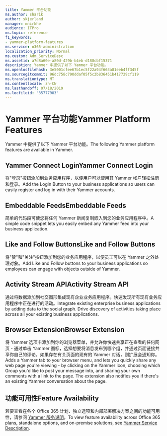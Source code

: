 ```yaml
---
title: Yammer 平台功能
ms.author: sharik
author: skjerland
manager: mnirkhe
audience: ITPro
ms.topic: reference
f1_keywords:
- yammer-platform-features
ms.service: o365-administration
localization_priority: Normal
ms.custom: Adm_ServiceDesc
ms.assetid: a7d8a60e-a80d-429b-b4eb-d188cbf15371
description: Yammer 中提供了以下 Yammer 平台功能。
ms.openlocfilehash: 3e5001cfee67b1ec5f22a94f663a81eeb4ff345f
ms.sourcegitcommit: 96dc758c790ddaf05f5c2b836451b417729cf119
ms.translationtype: MT
ms.contentlocale: zh-CN
ms.lasthandoff: 07/18/2019
ms.locfileid: "35777903"
---
```

# <a name="yammer-platform-features"></a><span data-ttu-id="b19ae-103">Yammer 平台功能</span><span class="sxs-lookup"><span data-stu-id="b19ae-103">Yammer Platform Features</span></span>

<span data-ttu-id="b19ae-104">Yammer 中提供了以下 Yammer 平台功能。</span><span class="sxs-lookup"><span data-stu-id="b19ae-104">The following Yammer platform features are available in Yammer.</span></span>
  
## <a name="yammer-connect-login"></a><span data-ttu-id="b19ae-105">Yammer Connect Login</span><span class="sxs-lookup"><span data-stu-id="b19ae-105">Yammer Connect Login</span></span>
<span data-ttu-id="b19ae-106"><a name="bkmk_YammerConnectLogin"> </a></span><span class="sxs-lookup"><span data-stu-id="b19ae-106"></span></span>

<span data-ttu-id="b19ae-107">将"登录"按钮添加到业务应用程序，以便用户可以使用其 Yammer 帐户轻松注册和登录。</span><span class="sxs-lookup"><span data-stu-id="b19ae-107">Add the Login Button to your business applications so users can easily register and log in with their Yammer accounts.</span></span>
  
## <a name="embeddable-feeds"></a><span data-ttu-id="b19ae-108">Embeddable Feeds</span><span class="sxs-lookup"><span data-stu-id="b19ae-108">Embeddable Feeds</span></span>
<span data-ttu-id="b19ae-109"><a name="bkmk_EmbeddableFeeds"> </a></span><span class="sxs-lookup"><span data-stu-id="b19ae-109"></span></span>

<span data-ttu-id="b19ae-110">简单的代码段可使您将任何 Yammer 新闻复制嵌入到您的业务应用程序中。</span><span class="sxs-lookup"><span data-stu-id="b19ae-110">A simple code snippet lets you easily embed any Yammer feed into your business application.</span></span>
  
## <a name="like-and-follow-buttons"></a><span data-ttu-id="b19ae-111">Like and Follow Buttons</span><span class="sxs-lookup"><span data-stu-id="b19ae-111">Like and Follow Buttons</span></span>
<span data-ttu-id="b19ae-112"><a name="bkmk_LikeAndFollowButtons"> </a></span><span class="sxs-lookup"><span data-stu-id="b19ae-112"></span></span>

<span data-ttu-id="b19ae-113">将"赞"和"关注"按钮添加到您的业务应用程序，以便员工可以在 Yammer 之外处理对象。</span><span class="sxs-lookup"><span data-stu-id="b19ae-113">Add Like and Follow buttons to your business applications so employees can engage with objects outside of Yammer.</span></span>
  
## <a name="activity-stream-api"></a><span data-ttu-id="b19ae-114">Activity Stream API</span><span class="sxs-lookup"><span data-stu-id="b19ae-114">Activity Stream API</span></span>
<span data-ttu-id="b19ae-115"><a name="bkmk_ActivityStreamAPI"> </a></span><span class="sxs-lookup"><span data-stu-id="b19ae-115"></span></span>

<span data-ttu-id="b19ae-p101">通过将数据添加到社交图形集成现有企业业务应用程序。快速发现所有现有业务应用程序中正在进行的活动。</span><span class="sxs-lookup"><span data-stu-id="b19ae-p101">Integrate existing enterprise business applications by adding data to the social graph. Drive discovery of activities taking place across all your existing business applications.</span></span>
  
## <a name="browser-extension"></a><span data-ttu-id="b19ae-118">Browser Extension</span><span class="sxs-lookup"><span data-stu-id="b19ae-118">Browser Extension</span></span>
<span data-ttu-id="b19ae-119"><a name="bkmk_BrowserExtension"> </a></span><span class="sxs-lookup"><span data-stu-id="b19ae-119"></span></span>

<span data-ttu-id="b19ae-p102">将 Yammer 选项卡添加到你的浏览器菜单，并允许你快速共享正在查看的任何网页 - 通过单击 Yammer 图标，选择想要将消息发布到哪个组，并通过页面链接共享你自己的评论。如果存在有关页面的现有的 Yammer 对话，则扩展会通知你。</span><span class="sxs-lookup"><span data-stu-id="b19ae-p102">Adds a Yammer tab to your browser menu, and lets you quickly share any web page you're viewing - by clicking on the Yammer icon, choosing which Group you'd like to post your message into, and sharing your own comments with a link to the page. The extension also notifies you if there's an existing Yammer conversation about the page.</span></span> 
  
## <a name="feature-availability"></a><span data-ttu-id="b19ae-122">功能可用性</span><span class="sxs-lookup"><span data-stu-id="b19ae-122">Feature Availability</span></span>
<span data-ttu-id="b19ae-123"><a name="bkmk_BrowserExtension"> </a></span><span class="sxs-lookup"><span data-stu-id="b19ae-123"></span></span>

<span data-ttu-id="b19ae-124">若要查看在各个 Office 365 计划、独立选项和内部部署解决方案之间的功能可用性，请参阅 [Yammer 服务说明](yammer-service-description.md)。</span><span class="sxs-lookup"><span data-stu-id="b19ae-124">To view feature availability across Office 365 plans, standalone options, and on-premise solutions, see [Yammer Service Description](yammer-service-description.md).</span></span>
  

